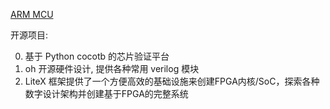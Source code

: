 

[ARM MCU](https://zhuanlan.zhihu.com/p/489213515) 

开源项目:

0. 基于 Python cocotb 的芯片验证平台
1. oh 开源硬件设计, 提供各种常用 verilog 模块
2. LiteX 框架提供了一个方便高效的基础设施来创建FPGA内核/SoC，探索各种数字设计架构并创建基于FPGA的完整系统
